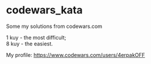 # codewars_kata
  
Some my solutions from codewars.com  
  
1 kuy - the most difficult;  
8 kuy - the easiest.  
  
  My profile: https://www.codewars.com/users/4erpakOFF
